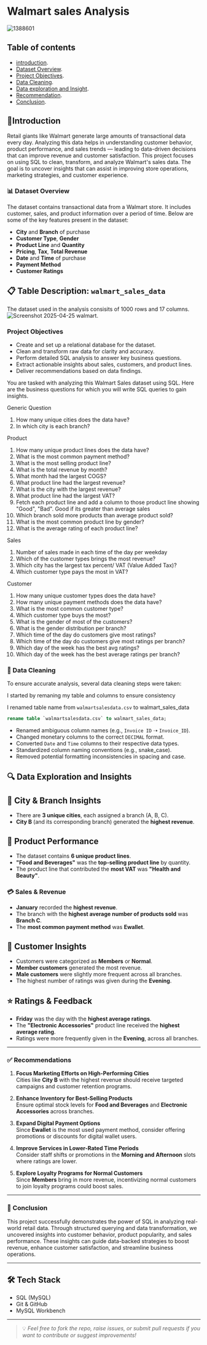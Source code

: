 # Walmart sales Analysis

![1388601](https://github.com/user-attachments/assets/ebca7d75-2857-43e0-9fb1-430742197afd)

## Table of contents
- [introduction](#Introduction).
- [Dataset Overview](#Dataset-Overwiew).
- [Project Objectives](#Dataset-Objective).
- [Data Cleaning](#Data-Cleaning).
- [Data exploration and Insight](#Data-exploration-and-insight).
- [Recommendation](#Recommendation).
- [Conclusion](#Conclusion).

## 📌Introduction
Retail giants like Walmart generate large amounts of transactional data every day. Analyzing this data helps in understanding customer behavior, product performance, and sales trends — leading to data-driven decisions that can improve revenue and customer satisfaction.
This project focuses on using SQL to clean, transform, and analyze Walmart's sales data. The goal is to uncover insights that can assist in improving store operations, marketing strategies, and customer experience.

### 📊 Dataset Overview
The dataset contains transactional data from a Walmart store. It includes customer, sales, and product information over a period of time. Below are some of the key features present in the dataset:
- **City** and **Branch** of purchase
- **Customer Type**, **Gender**
- **Product Line** and **Quantity**
- **Pricing**, **Tax**, **Total Revenue**
- **Date** and **Time** of purchase
- **Payment Method**
- **Customer Ratings**
## 📋 Table Description: `walmart_sales_data`
The dataset used in the analysis consisits of 1000 rows and 17 columns.
![Screenshot 2025-04-25 walmart](https://github.com/user-attachments/assets/a5231583-434d-457b-9bd6-4233a08934e8).

### Project Objectives
- Create and set up a relational database for the dataset.
- Clean and transform raw data for clarity and accuracy.
- Perform detailed SQL analysis to answer key business questions.
- Extract actionable insights about sales, customers, and product lines.
- Deliver recommendations based on data findings.
  
You are tasked with analyzing this Walmart Sales dataset using SQL. Here are the business questions for which you will write SQL queries to gain insights.

Generic Question

1. How many unique cities does the data have?
2. In which city is each branch?
   
Product

1. How many unique product lines does the data have?
2. What is the most common payment method?
3. What is the most selling product line?
4. What is the total revenue by month?
5. What month had the largest COGS?
6. What product line had the largest revenue?
7. What is the city with the largest revenue?
8. What product line had the largest VAT?
9. Fetch each product line and add a column to those product line showing "Good", "Bad". Good if its greater than average sales
10. Which branch sold more products than average product sold?
11. What is the most common product line by gender?
12. What is the average rating of each product line?
    
Sales

1. Number of sales made in each time of the day per weekday
2. Which of the customer types brings the most revenue?
3. Which city has the largest tax percent/ VAT (Value Added Tax)?
4. Which customer type pays the most in VAT?
   
Customer

1. How many unique customer types does the data have?
2. How many unique payment methods does the data have?
3. What is the most common customer type?
4. Which customer type buys the most?
5. What is the gender of most of the customers?
6. What is the gender distribution per branch?
7. Which time of the day do customers give most ratings?
8. Which time of the day do customers give most ratings per branch?
9. Which day of the week has the best avg ratings?
10. Which day of the week has the best average ratings per branch?

### 🧹 Data Cleaning
To ensure accurate analysis, several data cleaning steps were taken:

I started by remaning my table and columns to ensure consistency

I renamed table name from `walmartsalesdata.csv` to walmart_sales_data
```sql
rename table `walmartsalesdata.csv` to walmart_sales_data;
```
- Renamed ambiguous column names (e.g., `Invoice ID` ➝ `Invoice_ID`).
- Changed monetary columns to the correct `DECIMAL` format.
- Converted `Date` and `Time` columns to their respective data types.
- Standardized column naming conventions (e.g., snake_case).
- Removed potential formatting inconsistencies in spacing and case.

## 🔍 Data Exploration and Insights

## 📍 City & Branch Insights
- There are **3 unique cities**, each assigned a branch (A, B, C).
- **City B** (and its corresponding branch) generated the **highest revenue**.

## 🛒 Product Performance
- The dataset contains **6 unique product lines**.
- **"Food and Beverages"** was the **top-selling product line** by quantity.
- The product line that contributed the **most VAT** was **"Health and Beauty"**.

### 💳 Sales & Revenue
- **January** recorded the **highest revenue**.
- The branch with the **highest average number of products sold** was **Branch C**.
- The **most common payment method** was **Ewallet**.

## 👥 Customer Insights
- Customers were categorized as **Members** or **Normal**.
- **Member customers** generated the most revenue.
- **Male customers** were slightly more frequent across all branches.
- The highest number of ratings was given during the **Evening**.

## ⭐ Ratings & Feedback
- **Friday** was the day with the **highest average ratings**.
- The **"Electronic Accessories"** product line received the **highest average rating**.
- Ratings were more frequently given in the **Evening**, across all branches.

---

### ✅ Recommendations

1. **Focus Marketing Efforts on High-Performing Cities**  
   Cities like **City B** with the highest revenue should receive targeted campaigns and customer retention programs.

2. **Enhance Inventory for Best-Selling Products**  
   Ensure optimal stock levels for **Food and Beverages** and **Electronic Accessories** across branches.

3. **Expand Digital Payment Options**  
   Since **Ewallet** is the most used payment method, consider offering promotions or discounts for digital wallet users.

4. **Improve Services in Lower-Rated Time Periods**  
   Consider staff shifts or promotions in the **Morning and Afternoon** slots where ratings are lower.

5. **Explore Loyalty Programs for Normal Customers**  
   Since **Members** bring in more revenue, incentivizing normal customers to join loyalty programs could boost sales.

---

### 🧾 Conclusion

This project successfully demonstrates the power of SQL in analyzing real-world retail data. Through structured querying and data transformation, we uncovered insights into customer behavior, product popularity, and sales performance. These insights can guide data-backed strategies to boost revenue, enhance customer satisfaction, and streamline business operations.

---

## 🛠 Tech Stack

- SQL (MySQL)
- Git & GitHub
- MySQL Workbench

---

> 💡 *Feel free to fork the repo, raise issues, or submit pull requests if you want to contribute or suggest improvements!*
